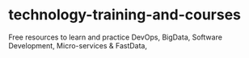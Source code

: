 # technology-training-and-courses
Free resources to learn and practice DevOps, BigData, Software Development, Micro-services &amp; FastData, 
